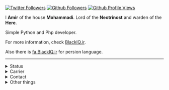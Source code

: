 [![Twitter Followers](https://img.shields.io/twitter/follow/GNU_Amir?label=Twitter&style=flat-square)](https://twitter.com/GNU_Amir)
[![Github Followers](https://img.shields.io/github/followers/BlackIQ?style=flat-square&color=lightgrey)](https://github.com/BlackIQ?tab=followers)
[![Github Profile Views](https://komarev.com/ghpvc/?username=BlackIQ&style=flat-square&color=lightgrey)](.)

I **Amir** of the house **Mohammadi**.
Lord of the **Neotrinost** and warden of the **Here**.

Simple Python and Php developer.

For more information, check [BlackIQ.ir](https://blackiq.ir).

Also there is [fa.BlackIQ.ir](https://fa.blackiq.ir) for persion language.

---

<details>
    <summary>Status</summary>
    <br>

**Github Status**

[![ReadMe Card](https://github-readme-stats.vercel.app/api?username=BlackIQ&show_icons=true&count_private=true&include_all_commits=true)](https://github.com/BlackIQ)

**Streak in commiting**

[![Account Streak](https://github-readme-streak-stats.herokuapp.com/?user=BlackIQ)](https://github.com/BlackIQ)
    
**Trophies**
    
[![Trophies](https://github-profile-trophy.vercel.app/?username=BlackIQ)](https://github.com/BlackIQ)

</details>

<details>
    <summary>Carrier</summary>
    <br>

|Company|Position|Period of time|Official Site|Github|More details|
|:-:|:-:|:-:|:-:|:-:|:-:|
|**PyAbr**|CTO & CCO|Jun 2019 - Present|[Site](https://pyabr.ir)|[Github](https://github.com/pyabr)|*Cloud manager and Software developer*|
|**Neotrinost LLC**|CEO & Founder|Oct 2020 - Present|[Site](https://neotrinost.ir)|[Github](https://github.com/Neotrinost)|*We are a software development company*|
|**Jobnic**|CEO & Founder|May 2021 - Present|[Site](https://jobnic.net)|-|*Jobnic is a place to find projects. Working under Neotrinost LLC*|
|**Novelvo**|CEO & Founder|Aug 2021 - Present|[Site](https://novelvo.ir)|[Github](https://github.com/novelvo)|*A new wiki working under Neotrinost LLC*|

</details>

<details>
    <summary>Contact</summary>
    <br>

**Email or Telegram**

- [amirhosseinmohammadi1380@yahoo.com](mailto:amirhosseinmohammadi1380@yahoo.com)
- Or [me@blackiq.ir](mailto:me@blackiq.ir)
- Or use [Telegram](https://t.me/BlackIQ)

</details>

<details>
    <summary>Other things</summary>

#### I sweared an outh

```python
Night gathers, and now my watch begins.
It shall not end until my death. I shall take no wife, hold no lands, father no children.
I shall wear no crowns and win no glory.
I shall live and die at my post.
I am the sword in the darkness.
I am the watcher on the walls.
I am the shield that guards the realms of men.
I pledge my life and honor to the Night's Watch, for this night and all the nights to come.
```

**Remember : a lannister always pays his debts.**

</details>
